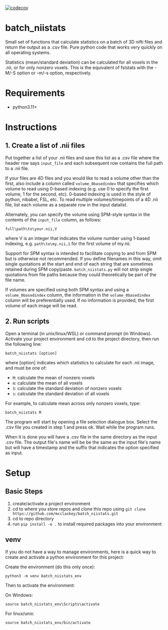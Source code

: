 [![codecov](https://codecov.io/gh/your-username/your-repo/branch/main/graph/badge.svg)](https://codecov.io/gh/your-username/your-repo)

# batch_niistats
Small set of functions that calculate statistics on a batch of 3D nifti files and return the output as a .csv file. Pure python code that works very quickly on all operating systems.

Statistics (mean/standard deviation) can be calculated for all voxels in the .nii, or for only nonzero voxels. This is the equivalent of fslstats with the -M/-S option or -m/-s option, respectively.

# Requirements
* python3.11+

# Instructions

## 1. Create a list of .nii files
Put together a list of your .nii files and save this list as a .csv file where the header row says `input_file` and each subsequent row contains the full path to a .nii file. 

If your files are 4D files and you would like to read a volume other than the first, also include a column called `volume_0basedindex` that specifies which volume to read using 0-based indexing (e.g. use 0 to specify the first volume, 1 for the second, etc). 0-based indexing is used in the style of python, nibabel, FSL, etc. To read multiple volumes/timepoints of a 4D .nii file, list each volume as a separate row in the input datalist.

Alternately, you can specify the volume using SPM-style syntax in the contents of the `input_file` column, as follows: 
```
full\path\to\your.nii,V
```
where V is an integer that indicates the volume number using 1-based indexing, e.g. `path\to\my.nii,1` for the first volume of my.nii. 

Support for SPM syntax is intended to facilitate copying to and from SPM but is otherwise not recommended. If you define filenames in this way, omit single quotations at the start and end of each string that are sometimes retained during SPM copy/paste. `batch_niistats.py` will not strip single quotations from file paths because they could theoretically be part of the file name.

If volumes are specified using both SPM syntax and using a `volume_0basedindex` column, the information in the `volume_0basedindex` column will be preferentially used. If no information is provided, the first volume of each image will be read.

## 2. Run scripts 

Open a terminal (in unix/linux/WSL) or command prompt (in Windows). Activate your project environment and cd to the project directory, then run the following line:
```
batch_niistats [option]
```
where [option] indicates which statistics to calculate for each .nii image, and must be one of: 
- `M`: calculate the mean of nonzero voxels
- `m`: calculate the mean of all voxels
- `S`: calculate the standard deviation of nonzero voxels
- `s`: calculate the standard deviation of all voxels

For example, to calculate mean across only nonzero voxels, type:

```
batch_niistats M
```

The program will start by opening a file selection dialogue box. Select the .csv file you created in step 1 and press ok. Wait while the program runs.

When it is done you will have a .csv file in the same directory as the input .csv file. The output file's name will be be the same as the input file's name but will have a timestamp and the suffix that indicates the option specified as input. 

# Setup 
## Basic Steps
1. create/activate a project environment
2. cd to where you store repos and clone this repo using ```git clone https://github.com/mcclaskey/batch_niistats.git```
3. cd to repo directory
4. run `pip install -e .` to install required packages into your environment

## venv
If you do not have a way to manage environments, here is a quick way to create and activate a python environment for this project:

Create the environment (do this only once):
```
python3 -m venv batch_niistats_env
```

Then to activate the environment: 

On Windows:
```
source batch_niistats_env\Scripts\activate
```

For linux/unix:
```
source batch_niistats_env/bin/activate 
```
